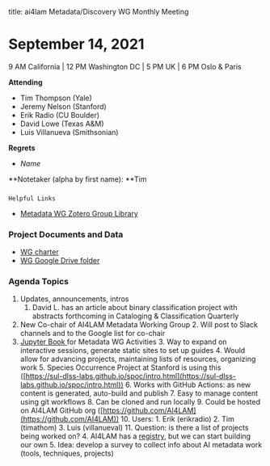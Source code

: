 title: ai4lam Metadata/Discovery WG Monthly Meeting

# September 14, 2021

9 AM California | 12 PM Washington DC | 5 PM UK | 6 PM Oslo & Paris

**Attending**



* Tim Thompson (Yale)
* Jeremy Nelson (Stanford)
* Erik Radio (CU Boulder)
* David Lowe (Texas A&M)
* Luis Villanueva (Smithsonian)

**Regrets**



* _Name_

**Notetaker (alpha by first name): **Tim


### 
    Helpful Links



* [Metadata WG Zotero Group Library](https://www.zotero.org/groups/2709151/ai4lam_metadata_wg/library)


### Project Documents and Data



* [WG charter](https://drive.google.com/file/d/1ypcx2F30siqr-KYOKFZtVv8h9PIS9a77/view?usp=sharing)
* [WG Google Drive folder](https://drive.google.com/drive/folders/1cpZtbjKadgD30794fD97XY-EChUSy2r9?usp=sharing)


### Agenda Topics	



1. Updates, announcements, intros
    1. David L. has an article about binary classification project with abstracts forthcoming in Cataloging & Classification Quarterly	
2. New Co-chair of AI4LAM Metadata Working Group
    2. Will post to Slack channels and to the Google list for co-chair
3. [Jupyter Book ](https://jupyterbook.org/)for Metadata WG Activities
    3. Way to expand on interactive sessions, generate static sites to set up guides
    4. Would allow for advancing projects, maintaining lists of resources, organizing work
    5. Species Occurrence Project at Stanford is using this ([https://sul-dlss-labs.github.io/spoc/intro.html](https://sul-dlss-labs.github.io/spoc/intro.html)) 
    6. Works with GitHub Actions: as new content is generated, auto-build and publish
    7. Easy to manage content using git workflows
    8. Can be cloned and run locally
    9. Could be hosted on AI4LAM GitHub org ([https://github.com/AI4LAM](https://github.com/AI4LAM)) 
    10. Users:
        1. Erik (erikradio)
        2. Tim (timathom)
        3. Luis (villanueval)
    11. Question: is there a list of projects being worked on?
        4. AI4LAM has a [registry](https://sites.google.com/view/ai4lam/ai-registry), but we can start building our own
        5. Idea: develop a survey to collect info about AI metadata work (tools, techniques, projects)
